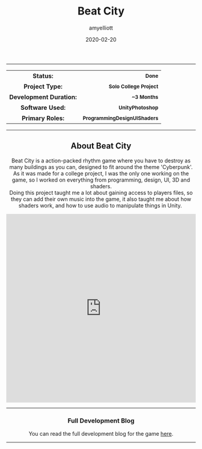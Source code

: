 ﻿---
layout: post
title:  "Beat City"
type: "Game Development Blog"
color: "background-color: seagreen"
summary: "Beat City is a action-packed rhythm game where you have to destroy as many buildings as you can, designed to fit around the theme 'Cyberpunk'"
author: amyelliott
date: '2020-02-20'
category: ['game-development', 'solo', 'unity']
thumbnail: /assets/img/posts/BeatCity/cover.png
keywords: music, rhythm, cyberpunk, competitive
permalink: /blog/beat-city/
usemathjax: true
---

<hr>
<!--- ------------------ -->
<!--- Status of the game -->
<!--- ------------------ -->
<div class="table-mobile">
    <table>
        <tr>
            <th style="border: 0px !important">Status:</th>
            <th style="text-align:right; border: 0px !important"><small class="btn btn-col status-button">Done</small></th>
        </tr>
        <tr>
            <th style="border: 0px !important">Project Type:</th> 
            <th style="text-align:right; border: 0px !important"><small class="btn btn-col status-button">Solo College Project</small></th>
        </tr>
        <tr>
            <th style="border: 0px !important">Development Duration:</th>
            <th style="text-align:right; border: 0px !important"><small class="btn btn-col status-button">~3 Months</small></th>
        </tr>
        <tr>
            <th style="border: 0px !important">Software Used:</th>
            <th style="text-align:right; border: 0px !important"><small class="btn btn-col status-button">Unity</small><small class="btn btn-col status-button">Photoshop</small></th>
        </tr>
        <tr>
            <th style="border: 0px !important">Primary Roles:</th>
            <th style="text-align:right; border: 0px !important"><small class="btn btn-col status-button">Programming</small><small class="btn btn-col status-button">Design</small><small class="btn btn-col status-button">UI</small><small class="btn btn-col status-button">Shaders</small></th>
        </tr>
    </table>
</div>

<hr>
<!--- ---------------------------- -->
<!--- Main description of the game -->
<!--- ---------------------------- -->
<div class = "card">
    <h2 style="text-align: center;">About Beat City</h2>
    <p style="text-align: center;">Beat City is a action-packed rhythm game where you have to destroy as many buildings as you can, designed to fit around the theme 'Cyberpunk'.<br />As it was made for a college project, I was the only one working on the game, so I worked on everything from programming, design, UI, 3D and shaders.<br />Doing this project taught me a lot about gaining access to players files, so they can add their own music into the game, it also taught me about how shaders work, and how to use audio to manipulate things in Unity. </p>
</div>

<!--- ------------------------------------ -->
<!--- Embed or Youtube Footage of the game -->
<!--- ------------------------------------ -->
<div class="video-container" style="padding-top: 0px !important">
    <iframe src="https://www.youtube.com/embed/SfACeIP9jTI?controls=0" width="100%" height="500" frameborder="0"></iframe>
</div>

<!--- ------------------------------------------------------- -->
<!--- Development overviews for the game, to give an insight. -->
<!--- ------------------------------------------------------- -->
<hr>
<h3 style="text-align:center">Full Development Blog</h3>
<p style="text-align:center">You can read the full development blog for the game <a class = "a-text" href="https://amyelliottdev.game.blog/project-management-dev-log/" target="_blank">here</a>.</p> 
<hr>
